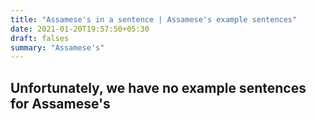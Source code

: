 ```yaml
---
title: "Assamese's in a sentence | Assamese's example sentences"
date: 2021-01-20T19:57:50+05:30
draft: falses
summary: "Assamese's"
---
```

## Unfortunately, we have no example sentences for Assamese's                 
